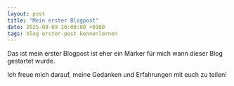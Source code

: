 ```yaml
---
layout: post
title: "Mein erster Blogpost"
date: 2025-09-09 10:00:00 +0100
tags: blog erster-post kennenlernen
---
```


Das ist mein erster Blogpost ist eher ein Marker für mich wann dieser Blog gestartet wurde.

<!--more-->

Ich freue mich darauf, meine Gedanken und Erfahrungen mit euch zu teilen!